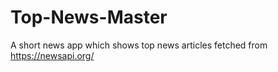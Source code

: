 # Top-News-Master

A short news app which shows top news  articles  fetched from https://newsapi.org/
